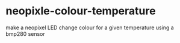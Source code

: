 # neopixle-colour-temperature
make a neopixel LED change colour for a given temperature using a bmp280 sensor
